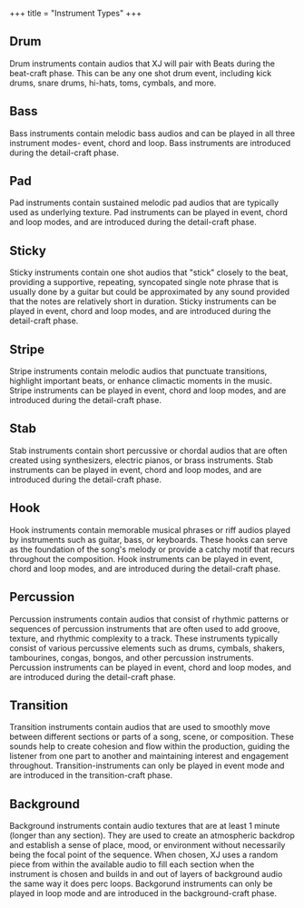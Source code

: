 +++
title = "Instrument Types"
+++


## Drum

Drum instruments contain audios that XJ will pair with Beats during the beat-craft phase. This can be any one shot drum event, including kick drums, snare drums, hi-hats, toms, cymbals, and more.

## Bass

Bass instruments contain melodic bass audios and can be played in all three instrument modes- event, chord and loop. Bass instruments are introduced during the detail-craft phase.

## Pad

Pad instruments contain sustained melodic pad audios that are typically used as underlying texture. Pad instruments can be played in event, chord and loop modes, and are introduced during the detail-craft phase.

## Sticky

Sticky instruments contain one shot audios that "stick" closely to the beat, providing a supportive, repeating, syncopated single note phrase that is usually done by a guitar but could be approximated by any sound provided that the notes are relatively short in duration. Sticky instruments can be played in event, chord and loop modes, and are introduced during the detail-craft phase.

## Stripe

Stripe instruments contain melodic audios that punctuate transitions, highlight important beats, or enhance climactic moments in the music. Stripe instruments can be played in event, chord and loop modes, and are introduced during the detail-craft phase.

## Stab

Stab instruments contain short percussive or chordal audios that are often created using synthesizers, electric pianos, or brass instruments. Stab instruments can be played in event, chord and loop modes, and are introduced during the detail-craft phase.

## Hook

Hook instruments contain memorable musical phrases or riff audios played by instruments such as guitar, bass, or keyboards. These hooks can serve as the foundation of the song's melody or provide a catchy motif that recurs throughout the composition. Hook instruments can be played in event, chord and loop modes, and are introduced during the detail-craft phase.

## Percussion

Percussion instruments contain audios that consist of rhythmic patterns or sequences of percussion instruments that are often used to add groove, texture, and rhythmic complexity to a track. These instruments typically consist of various percussive elements such as drums, cymbals, shakers, tambourines, congas, bongos, and other percussion instruments. Percussion instruments can be played in event, chord and loop modes, and are introduced during the detail-craft phase.

## Transition

Transition instruments contain audios that are used to smoothly move between different sections or parts of a song, scene, or composition. These sounds help to create cohesion and flow within the production, guiding the listener from one part to another and maintaining interest and engagement throughout. Transition-instruments can only be played in event mode and are introduced in the transition-craft phase.

## Background

Background instruments contain audio textures that are at least 1 minute (longer than any section). They are used to create an atmospheric backdrop and establish a sense of place, mood, or environment without necessarily being the focal point of the sequence. When chosen, XJ uses a random piece from within the available audio to fill each section when the instrument is chosen and builds in and out of layers of background audio the same way it does perc loops. Backgorund instruments can only be played in loop mode and are introduced in the background-craft phase.